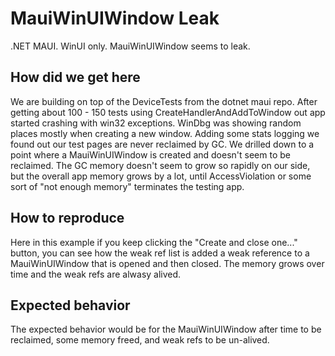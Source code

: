# MauiWinUIWindow Leak
.NET MAUI. WinUI only. MauiWinUIWindow seems to leak.

## How did we get here
We are building on top of the DeviceTests from the dotnet maui repo.
After getting about 100 - 150 tests using CreateHandlerAndAddToWindow out app started crashing with win32 exceptions.
WinDbg was showing random places mostly when creating a new window.
Adding some stats logging we found out our test pages are never reclaimed by GC.
We drilled down to a point where a MauiWinUIWindow is created and doesn't seem to be reclaimed.
The GC memory doesn't seem to grow so rapidly on our side, but the overall app memory grows by a lot,
until AccessViolation or some sort of "not enough memory" terminates the testing app.

## How to reproduce
Here in this example if you keep clicking the "Create and close one..." button,
you can see how the weak ref list is added a weak reference to a MauiWinUIWindow that is opened and then closed.
The memory grows over time and the weak refs are alwasy alived.

## Expected behavior
The expected behavior would be for the MauiWinUIWindow after time to be reclaimed, some memory freed, and weak refs to be un-alived.